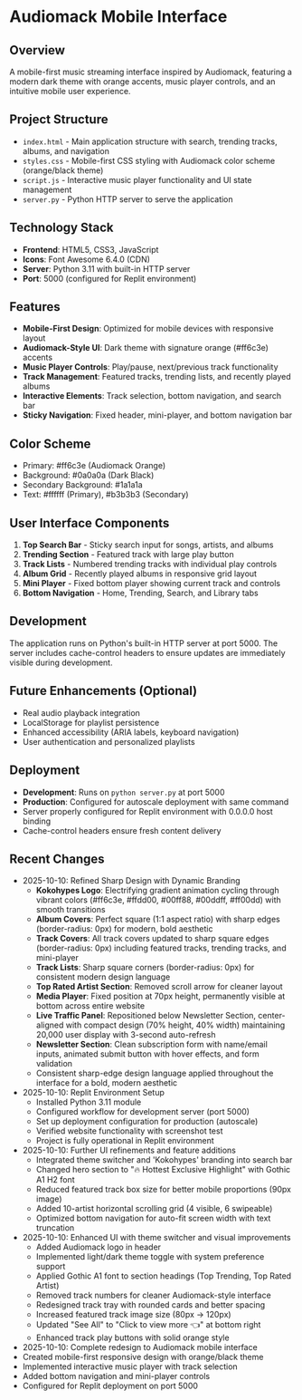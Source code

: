 # Audiomack Mobile Interface

## Overview
A mobile-first music streaming interface inspired by Audiomack, featuring a modern dark theme with orange accents, music player controls, and an intuitive mobile user experience.

## Project Structure
- `index.html` - Main application structure with search, trending tracks, albums, and navigation
- `styles.css` - Mobile-first CSS styling with Audiomack color scheme (orange/black theme)
- `script.js` - Interactive music player functionality and UI state management
- `server.py` - Python HTTP server to serve the application

## Technology Stack
- **Frontend**: HTML5, CSS3, JavaScript
- **Icons**: Font Awesome 6.4.0 (CDN)
- **Server**: Python 3.11 with built-in HTTP server
- **Port**: 5000 (configured for Replit environment)

## Features
- **Mobile-First Design**: Optimized for mobile devices with responsive layout
- **Audiomack-Style UI**: Dark theme with signature orange (#ff6c3e) accents
- **Music Player Controls**: Play/pause, next/previous track functionality
- **Track Management**: Featured tracks, trending lists, and recently played albums
- **Interactive Elements**: Track selection, bottom navigation, and search bar
- **Sticky Navigation**: Fixed header, mini-player, and bottom navigation bar

## Color Scheme
- Primary: #ff6c3e (Audiomack Orange)
- Background: #0a0a0a (Dark Black)
- Secondary Background: #1a1a1a
- Text: #ffffff (Primary), #b3b3b3 (Secondary)

## User Interface Components
1. **Top Search Bar** - Sticky search input for songs, artists, and albums
2. **Trending Section** - Featured track with large play button
3. **Track Lists** - Numbered trending tracks with individual play controls
4. **Album Grid** - Recently played albums in responsive grid layout
5. **Mini Player** - Fixed bottom player showing current track and controls
6. **Bottom Navigation** - Home, Trending, Search, and Library tabs

## Development
The application runs on Python's built-in HTTP server at port 5000. The server includes cache-control headers to ensure updates are immediately visible during development.

## Future Enhancements (Optional)
- Real audio playback integration
- LocalStorage for playlist persistence
- Enhanced accessibility (ARIA labels, keyboard navigation)
- User authentication and personalized playlists

## Deployment
- **Development**: Runs on `python server.py` at port 5000
- **Production**: Configured for autoscale deployment with same command
- Server properly configured for Replit environment with 0.0.0.0 host binding
- Cache-control headers ensure fresh content delivery

## Recent Changes
- 2025-10-10: Refined Sharp Design with Dynamic Branding
  - **Kokohypes Logo**: Electrifying gradient animation cycling through vibrant colors (#ff6c3e, #ffdd00, #00ff88, #00ddff, #ff00dd) with smooth transitions
  - **Album Covers**: Perfect square (1:1 aspect ratio) with sharp edges (border-radius: 0px) for modern, bold aesthetic
  - **Track Covers**: All track covers updated to sharp square edges (border-radius: 0px) including featured tracks, trending tracks, and mini-player
  - **Track Lists**: Sharp square corners (border-radius: 0px) for consistent modern design language
  - **Top Rated Artist Section**: Removed scroll arrow for cleaner layout
  - **Media Player**: Fixed position at 70px height, permanently visible at bottom across entire website
  - **Live Traffic Panel**: Repositioned below Newsletter Section, center-aligned with compact design (70% height, 40% width) maintaining 20,000 user display with 3-second auto-refresh
  - **Newsletter Section**: Clean subscription form with name/email inputs, animated submit button with hover effects, and form validation
  - Consistent sharp-edge design language applied throughout the interface for a bold, modern aesthetic
- 2025-10-10: Replit Environment Setup
  - Installed Python 3.11 module
  - Configured workflow for development server (port 5000)
  - Set up deployment configuration for production (autoscale)
  - Verified website functionality with screenshot test
  - Project is fully operational in Replit environment
- 2025-10-10: Further UI refinements and feature additions
  - Integrated theme switcher and 'Kokohypes' branding into search bar
  - Changed hero section to "🔥 Hottest Exclusive Highlight" with Gothic A1 H2 font
  - Reduced featured track box size for better mobile proportions (90px image)
  - Added 10-artist horizontal scrolling grid (4 visible, 6 swipeable)
  - Optimized bottom navigation for auto-fit screen width with text truncation
- 2025-10-10: Enhanced UI with theme switcher and visual improvements
  - Added Audiomack logo in header
  - Implemented light/dark theme toggle with system preference support
  - Applied Gothic A1 font to section headings (Top Trending, Top Rated Artist)
  - Removed track numbers for cleaner Audiomack-style interface
  - Redesigned track tray with rounded cards and better spacing
  - Increased featured track image size (80px → 120px)
  - Updated "See All" to "Click to view more 👈" at bottom right
  - Enhanced track play buttons with solid orange style
- 2025-10-10: Complete redesign to Audiomack mobile interface
- Created mobile-first responsive design with orange/black theme
- Implemented interactive music player with track selection
- Added bottom navigation and mini-player controls
- Configured for Replit deployment on port 5000
